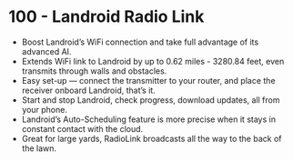 # 100 - Landroid Radio Link



- Boost Landroid’s WiFi connection and take full advantage of its advanced AI.
- Extends WiFi link to Landroid by up to 0.62 miles - 3280.84 feet, even transmits through walls and obstacles.
- Easy set-up — connect the transmitter to your router, and place the receiver onboard Landroid, that’s it.
- Start and stop Landroid, check progress, download updates, all from your phone.
- Landroid’s Auto-Scheduling feature is more precise when it stays in constant contact with the cloud.
- Great for large yards, RadioLink broadcasts all the way to the back of the lawn.
